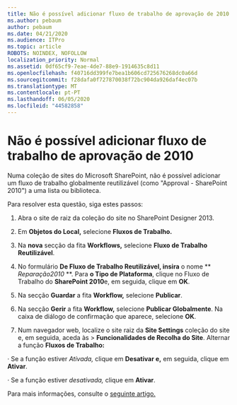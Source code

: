 ```yaml
---
title: Não é possível adicionar fluxo de trabalho de aprovação de 2010
ms.author: pebaum
author: pebaum
ms.date: 04/21/2020
ms.audience: ITPro
ms.topic: article
ROBOTS: NOINDEX, NOFOLLOW
localization_priority: Normal
ms.assetid: 0df65cf9-7eae-4de7-88e9-1914635c8d11
ms.openlocfilehash: f40716dd399fe7bea1b606cd725676268dc0a66d
ms.sourcegitcommit: f28dafa0f727870038f72bc904da926daf4ec07b
ms.translationtype: MT
ms.contentlocale: pt-PT
ms.lasthandoff: 06/05/2020
ms.locfileid: "44582858"
---
```

# <a name="unable-to-add-2010-approval-workflow"></a>Não é possível adicionar fluxo de trabalho de aprovação de 2010

Numa coleção de sites do Microsoft SharePoint, não é possível adicionar um fluxo de trabalho globalmente reutilizável (como "Approval - SharePoint 2010") a uma lista ou biblioteca.
  
Para resolver esta questão, siga estes passos: 
  
1. Abra o site de raiz da coleção do site no SharePoint Designer 2013.
  
2. Em **Objetos do Local,** selecione **Fluxos de Trabalho.** 
  
3. Na **nova** secção da fita **Workflows,** selecione **Fluxo de Trabalho Reutilizável**. 
  
4. No formulário **De Fluxo de Trabalho Reutilizável, insira** o nome ** *Reparação2010* **. Para **o Tipo de Plataforma**, clique no Fluxo de Trabalho do **SharePoint 2010**e, em seguida, clique em **OK**. 
  
1. Na secção **Guardar** a fita **Workflow,** selecione **Publicar**. 
  
2. Na secção **Gerir** a fita **Workflow,** selecione **Publicar Globalmente**. Na caixa de diálogo de confirmação que aparece, selecione **OK**. 
  
3. Num navegador web, localize o site raiz da **Site Settings** coleção do site e, em seguida, aceda às \> **Funcionalidades de Recolha do Site**. Alternar a função **Fluxos de Trabalho:** 
  
· Se a função estiver *Ativada,* clique em **Desativar e,** em seguida, clique em **Ativar**. 
  
· Se a função estiver *desativada,* clique em **Ativar**. 
  
Para mais informações, consulte o [seguinte artigo.](https://go.microsoft.com/fwlink/?linkid=2047770&amp;clcid=0x409)
  

